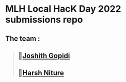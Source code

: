 # MLH Local HacK Day 2022 submissions repo

## The team :

> ## 🍁[Joshith Gopidi](https://github.com/jOS-RE/)
> ## 🌿[Harsh Niture](https://github.com/harshniture)
